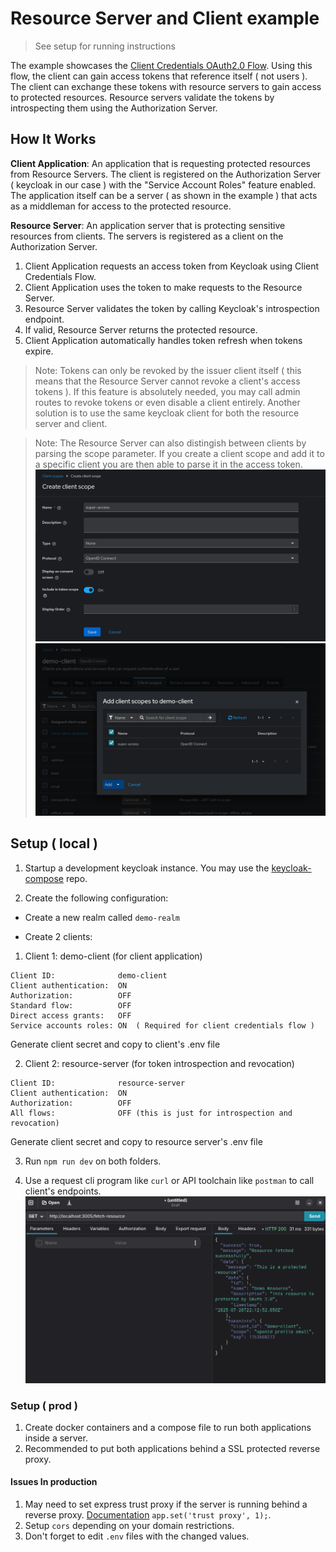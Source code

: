 # Resource Server and Client example

> See setup for running instructions

The example showcases the [Client Credentials OAuth2.0 Flow](https://auth0.com/docs/get-started/authentication-and-authorization-flow/client-credentials-flow). Using this flow, the client can gain access tokens that reference itself ( not users ). The client can exchange these tokens with resource servers to gain access to protected resources. Resource servers validate the tokens by introspecting them using the Authorization Server.

## How It Works

**Client Application**: An application that is requesting protected resources from Resource Servers. The client is registered on the Authorization Server ( keycloak in our case ) with the "Service Account Roles" feature enabled. The application itself can be a server ( as shown in the example ) that acts as a middleman for access to the protected resource.

**Resource Server**: An application server that is protecting sensitive resources from clients. The servers is registered as a client on the Authorization Server.

1. Client Application requests an access token from Keycloak using Client Credentials Flow.
2. Client Application uses the token to make requests to the Resource Server.
3. Resource Server validates the token by calling Keycloak's introspection endpoint.
4. If valid, Resource Server returns the protected resource.
5. Client Application automatically handles token refresh when tokens expire.

> Note: Tokens can only be revoked by the issuer client itself ( this means that the Resource Server cannot revoke a client's access tokens ). If this feature is absolutely needed, you may call admin routes to revoke tokens or even disable a client entirely. Another solution is to use the same keycloak client for both the resource server and client.

> Note: The Resource Server can also distingish between clients by parsing the scope parameter. If you create a client scope and add it to a specific client you are then able to parse it in the access token. ![Instructions 1](img1.png) ![Instructions 2](img2.png)

## Setup ( local )

1. Startup a development keycloak instance. You may use the [keycloak-compose](https://github.com/stzagkarak/keycloak-compose) repo.

2. Create the following configuration:

- Create a new realm called `demo-realm`

- Create 2 clients:

1. Client 1: demo-client (for client application)

```
Client ID:              demo-client
Client authentication:  ON
Authorization:          OFF
Standard flow:          OFF
Direct access grants:   OFF
Service accounts roles: ON  ( Required for client credentials flow )
```

Generate client secret and copy to client's .env file

2. Client 2: resource-server (for token introspection and revocation)

```
Client ID:              resource-server
Client authentication:  ON
Authorization:          OFF
All flows:              OFF (this is just for introspection and revocation)
```

Generate client secret and copy to resource server's .env file

3. Run `npm run dev` on both folders.

4. Use a request cli program like `curl` or API toolchain like `postman` to call client's endpoints. ![alt text](img3.png)

### Setup ( prod )

1. Create docker containers and a compose file to run both applications inside a server.
2. Recommended to put both applications behind a SSL protected reverse proxy.

#### Issues In production

1. May need to set express trust proxy if the server is running behind a reverse proxy. [Documentation](https://expressjs.com/en/guide/behind-proxies.html) `app.set('trust proxy', 1);`.
2. Setup `cors` depending on your domain restrictions.
3. Don't forget to edit `.env` files with the changed values.

